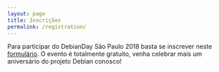 ```yaml
---
layout: page
title: Inscrições
permalink: /registration/
---
```


Para participar do DebianDay São Paulo 2018 basta se inscrever neste
[formulário](). O evento é totalmente gratuito, venha celebrar mais
um aniversário do projeto Debian conosco!

